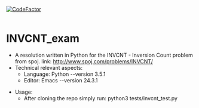 [![CodeFactor](https://www.codefactor.io/repository/github/pedrocantarutti/invcnt_exam/badge/master)](https://www.codefactor.io/repository/github/pedrocantarutti/invcnt_exam/overview/master)

[![<pedrocantarutti>](https://circleci.com/github/pedrocantarutti/INVCNT_exam.svg?style=svg)](<LINK>)

# INVCNT_exam
- A resolution written in Python for the INVCNT - Inversion Count problem  from spoj. link: http://www.spoj.com/problems/INVCNT/
- Technical relevant aspects:
  - Language: Python --version 3.5.1
  - Editor: Emacs    --version 24.3.1

* Usage:
    - After cloning the repo simply run: python3 tests/invcnt_test.py
